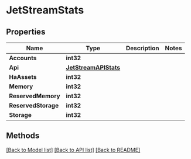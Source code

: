 # JetStreamStats

## Properties

Name | Type | Description | Notes
------------ | ------------- | ------------- | -------------
**Accounts** | **int32** |  | 
**Api** | [**JetStreamAPIStats**](JetStreamAPIStats.md) |  | 
**HaAssets** | **int32** |  | 
**Memory** | **int32** |  | 
**ReservedMemory** | **int32** |  | 
**ReservedStorage** | **int32** |  | 
**Storage** | **int32** |  | 

## Methods


[[Back to Model list]](../README.md#documentation-for-models) [[Back to API list]](../README.md#documentation-for-api-endpoints) [[Back to README]](../README.md)


